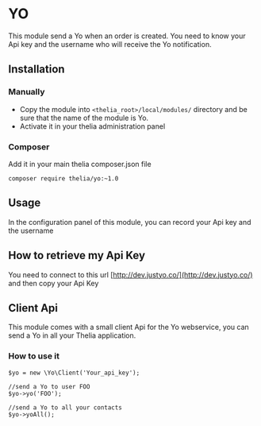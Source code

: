 # YO

This module send a Yo when an order is created. You need to know your Api key and the username who will receive the Yo notification.

## Installation

### Manually

* Copy the module into ```<thelia_root>/local/modules/``` directory and be sure that the name of the module is Yo.
* Activate it in your thelia administration panel

### Composer

Add it in your main thelia composer.json file

```
composer require thelia/yo:~1.0
```

## Usage

In the configuration panel of this module, you can record your Api key and the username

## How to retrieve my Api Key

You need to connect to this url [http://dev.justyo.co/](http://dev.justyo.co/) and then copy your Api Key

## Client Api

This module comes with a small client Api for the Yo webservice, you can send a Yo in all your Thelia application.

### How to use it

```
$yo = new \Yo\Client('Your_api_key');

//send a Yo to user FOO
$yo->yo('FOO');

//send a Yo to all your contacts
$yo->yoAll();
```
